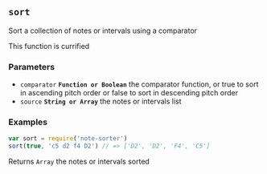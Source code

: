 ## `sort`

Sort a collection of notes or intervals using a comparator

This function is currified

### Parameters

* `comparator` **`Function or Boolean`** the comparator function, or true to sort in ascending pitch order or false to sort in descending pitch order
* `source` **`String or Array`** the notes or intervals list


### Examples

```js
var sort = require('note-sorter')
sort(true, 'c5 d2 f4 D2') // => ['D2', 'D2', 'F4', 'C5']
```

Returns `Array` the notes or intervals sorted


